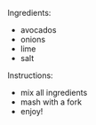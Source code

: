 Ingredients:
* avocados
* onions
* lime
* salt

Instructions:
* mix all ingredients
* mash with a fork
* enjoy!
